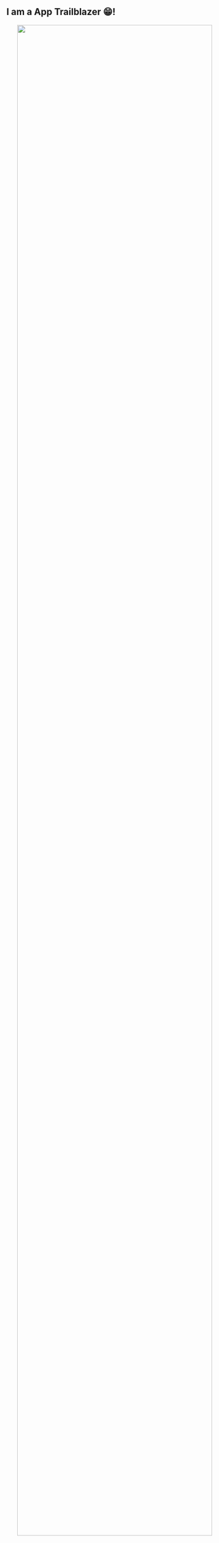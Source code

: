 ## I am a App Trailblazer 😁!
<div align="center">
  <a href="https://github.com/AppTrailblazer">
   <img src="https://streak-stats.demolab.com?user=AppTrailblazer&_border=true&theme=dark&hide_border=true&theme=react" style="width: 95%" />
  </a>
</div>
